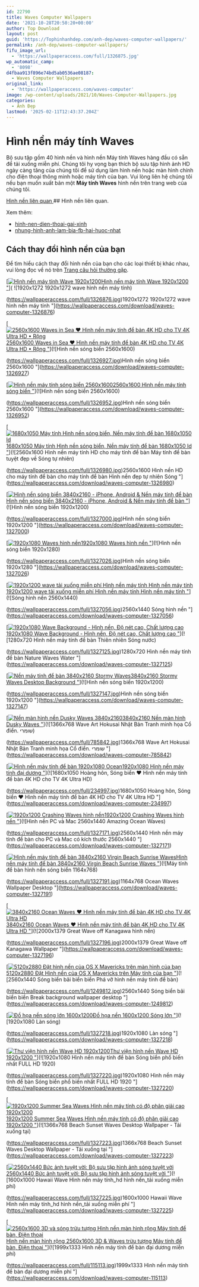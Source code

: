 ```yaml
---
id: 22790
title: Waves Computer Wallpapers
date: '2021-10-28T20:50:20+00:00'
author: Top Download
layout: post
guid: 'https://Tophinhanhdep.com/anh-dep/waves-computer-wallpapers/'
permalink: /anh-dep/waves-computer-wallpapers/
fifu_image_url:
  - 'https://wallpaperaccess.com/full/1326875.jpg'
wp_automatic_camp:
  - '8098'
d4fbaa913f896e74bd5ab0536ae08187:
  - Waves Computer Wallpapers
original_link:
  - 'https://wallpaperaccess.com/waves-computer'
image: /wp-content/uploads/2021/10/Waves-Computer-Wallpapers.jpg
categories:
  - Ảnh Đẹp
lastmod: '2025-02-11T12:43:37.204Z'
---
```

# Hình nền máy tính Waves

Bộ sưu tập gồm 40 hình nền và hình nền Máy tính Waves hàng đầu có sẵn để tải xuống miễn phí. Chúng tôi hy vọng bạn thích bộ sưu tập hình ảnh HD ngày càng tăng của chúng tôi để sử dụng làm hình nền hoặc màn hình chính cho điện thoại thông minh hoặc máy tính của bạn. Vui lòng liên hệ chúng tôi nếu bạn muốn xuất bản một **Máy tính Waves** hình nền trên trang web của chúng tôi.

[Hình nền liên quan ](#related) ## Hình nền liên quan.

   
 Xem thêm:

   
- [hinh-nen-dien-thoai-gai-xinh](https://tophinhanhdep.com/hinh-nen-dep/hinh-nen-dien-thoai-gai-xinh/)
- [nhung-hinh-anh-lam-bia-fb-hai-huoc-nhat](https://tophinhanhdep.com/anh-bia/nhung-hinh-anh-lam-bia-fb-hai-huoc-nhat/)

## Cách thay đổi hình nền của bạn

 Để tìm hiểu cách thay đổi hình nền của bạn cho các loại thiết bị khác nhau, vui lòng đọc về nó trên [Trang câu hỏi thường gặp](https://tophinhanhdep.com/faq/).

  
[[![Hình nền máy tính Wave 1920x1200](https://wallpaperaccess.com/full/1326875.jpg)Hình nền máy tính Wave 1920x1200 "](https://wallpaperaccess.com/download/waves-computer-1326875)]( ![1920x1272 1920x1272 wave hình nền máy tính)

(https://wallpaperaccess.com/full/1326876.jpg)1920x1272 1920x1272 wave hình nền máy tính "](https://wallpaperaccess.com/download/waves-computer-1326876)

[[![2560x1600 Waves in Sea ❤ Hình nền máy tính để bàn 4K HD cho TV 4K Ultra HD • Rộng](https://wallpaperaccess.com/full/12676.jpg)2560x1600 Waves in Sea ❤ Hình nền máy tính để bàn 4K HD cho TV 4K Ultra HD • Rộng "](https://wallpaperaccess.com/download/waves-computer-12676)](![Hình nền sóng biển 2560x1600)

(https://wallpaperaccess.com/full/1326927.jpg)Hình nền sóng biển 2560x1600 "](https://wallpaperaccess.com/download/waves-computer-1326927)

[[![Hình nền máy tính sóng biển 2560x1600](https://wallpaperaccess.com/full/1326948.jpg)2560x1600 Hình nền máy tính sóng biển "](https://wallpaperaccess.com/download/waves-computer-1326948)](![Hình nền sóng biển 2560x1600)

(https://wallpaperaccess.com/full/1326952.jpg)Hình nền sóng biển 2560x1600 "](https://wallpaperaccess.com/download/waves-computer-1326952)

[[![1680x1050 Máy tính Hình nền sóng biển, Nền máy tính để bàn 1680x1050 Id](https://wallpaperaccess.com/full/327657.jpg)1680x1050 Máy tính Hình nền sóng biển, Nền máy tính để bàn 1680x1050 Id "](https://wallpaperaccess.com/download/waves-computer-327657)](![2560x1600 Hình nền máy tính HD cho máy tính để bàn Máy tính để bàn tuyệt đẹp về Sóng tự nhiên)

(https://wallpaperaccess.com/full/1326980.jpg)2560x1600 Hình nền HD cho máy tính để bàn cho máy tính để bàn Hình nền đẹp tự nhiên Sóng "](https://wallpaperaccess.com/download/waves-computer-1326980)

[[![Hình nền sóng biển 3840x2160 - iPhone, Android & Nền máy tính để bàn](https://wallpaperaccess.com/full/1194014.jpg)Hình nền sóng biển 3840x2160 - iPhone, Android &amp; Nền máy tính để bàn "](https://wallpaperaccess.com/download/waves-computer-1194014)](![Hình nền sóng biển 1920x1200)

(https://wallpaperaccess.com/full/1327000.jpg)Hình nền sóng biển 1920x1200 "](https://wallpaperaccess.com/download/waves-computer-1327000)

[[![1920x1080 Waves hình nền](https://wallpaperaccess.com/full/1327015.jpg)1920x1080 Waves hình nền "](https://wallpaperaccess.com/download/waves-computer-1327015)](![Hình nền sóng biển 1920x1280)

(https://wallpaperaccess.com/full/1327026.jpg)Hình nền sóng biển 1920x1280 "](https://wallpaperaccess.com/download/waves-computer-1327026)

[[![1920x1200 wave tải xuống miễn phí Hình nền máy tính Hình nền máy tính](https://wallpaperaccess.com/full/1327052.jpg)1920x1200 wave tải xuống miễn phí Hình nền máy tính Hình nền máy tính "](https://wallpaperaccess.com/download/waves-computer-1327052)](![Sóng hình nền 2560x1440)

(https://wallpaperaccess.com/full/1327056.jpg)2560x1440 Sóng hình nền "](https://wallpaperaccess.com/download/waves-computer-1327056)

[[![1920x1080 Wave Background - Hình nền, Độ nét cao, Chất lượng cao](https://wallpaperaccess.com/full/1327080.jpg)1920x1080 Wave Background - Hình nền, Độ nét cao, Chất lượng cao "](https://wallpaperaccess.com/download/waves-computer-1327080)](![1280x720 Hình nền máy tính để bàn Thiên nhiên Sóng nước)

(https://wallpaperaccess.com/full/1327125.jpg)1280x720 Hình nền máy tính để bàn Nature Waves Water "](https://wallpaperaccess.com/download/waves-computer-1327125)

[[![Nền máy tính để bàn 3840x2160 Stormy Waves](https://wallpaperaccess.com/full/1327139.jpg)3840x2160 Stormy Waves Desktop Background "](https://wallpaperaccess.com/download/waves-computer-1327139)](![Hình nền sóng biển 1920x1200)

(https://wallpaperaccess.com/full/1327147.jpg)Hình nền sóng biển 1920x1200 "](https://wallpaperaccess.com/download/waves-computer-1327147)

[[![Nền màn hình nền Dusky Waves 3840x2160](https://wallpaperaccess.com/full/1327155.jpg)3840x2160 Nền màn hình Dusky Waves "](https://wallpaperaccess.com/download/waves-computer-1327155)](![1366x768 Wave Art Hokusai Nhật Bản Tranh minh họa Cổ điển.  שומרי)

(https://wallpaperaccess.com/full/785842.jpg)1366x768 Wave Art Hokusai Nhật Bản Tranh minh họa Cổ điển. שומרי "](https://wallpaperaccess.com/download/waves-computer-785842)

[[![Hình nền máy tính để bàn 1920x1080 Ocean](https://wallpaperaccess.com/full/1327165.jpg)1920x1080 Hình nền máy tính đại dương "](https://wallpaperaccess.com/download/waves-computer-1327165)](![1680x1050 Hoàng hôn, Sóng biển ❤ Hình nền máy tính để bàn 4K HD cho TV 4K Ultra HD)

(https://wallpaperaccess.com/full/234997.jpg)1680x1050 Hoàng hôn, Sóng biển ❤ Hình nền máy tính để bàn 4K HD cho TV 4K Ultra HD "](https://wallpaperaccess.com/download/waves-computer-234997)

[[![1920x1200 Crashing Waves hình nền](https://wallpaperaccess.com/full/1327167.jpg)1920x1200 Crashing Waves hình nền "](https://wallpaperaccess.com/download/waves-computer-1327167)](![Hình nền PC và Mac 2560x1440 Amazing Ocean Waves)

(https://wallpaperaccess.com/full/1327171.jpg)2560x1440 Hình nền máy tính để bàn cho PC và Mac có kích thước 2560x1440 "](https://wallpaperaccess.com/download/waves-computer-1327171)

[[![Hình nền máy tính để bàn 3840x2160 Virgin Beach Sunrise Waves](https://wallpaperaccess.com/full/496809.jpg)Hình nền máy tính để bàn 3840x2160 Virgin Beach Sunrise Waves "](https://wallpaperaccess.com/download/waves-computer-496809)](![Máy tính để bàn hình nền sóng biển 1164x768)

(https://wallpaperaccess.com/full/1327191.jpg)1164x768 Ocean Waves Wallpaper Desktop "](https://wallpaperaccess.com/download/waves-computer-1327191)

[[![3840x2160 Ocean Waves ❤ Hình nền máy tính để bàn 4K HD cho TV 4K Ultra HD](https://wallpaperaccess.com/full/385756.jpg)3840x2160 Ocean Waves ❤ Hình nền máy tính để bàn 4K HD cho TV 4K Ultra HD "](https://wallpaperaccess.com/download/waves-computer-385756)](![2000x1379 Great Wave off Kanagawa hình nền)

(https://wallpaperaccess.com/full/1327196.jpg)2000x1379 Great Wave off Kanagawa Wallpaper "](https://wallpaperaccess.com/download/waves-computer-1327196)

[[![5120x2880 Đặt hình nền của OS X Mavericks trên màn hình của bạn](https://wallpaperaccess.com/full/1327206.jpg)5120x2880 Đặt Hình nền của OS X Mavericks trên Máy tính của bạn "](https://wallpaperaccess.com/download/waves-computer-1327206)](![2560x1440 Sóng biển bãi biển biển Phá vỡ hình nền máy tính để bàn)

(https://wallpaperaccess.com/full/1249812.jpg)2560x1440 Sóng biển bãi biển biển Break background wallpaper desktop "](https://wallpaperaccess.com/download/waves-computer-1249812)

[[![Đồ họa nền sóng lớn 1600x1200](https://wallpaperaccess.com/full/1327211.png)Đồ họa nền 1600x1200 Sóng lớn "](https://wallpaperaccess.com/download/waves-computer-1327211)](![1920x1080 Làn sóng)

(https://wallpaperaccess.com/full/1327218.jpg)1920x1080 Làn sóng "](https://wallpaperaccess.com/download/waves-computer-1327218)

[[![Thư viện hình nền Wave HD 1920x1200](https://wallpaperaccess.com/full/1327219.jpg)Thư viện hình nền Wave HD 1920x1200 "](https://wallpaperaccess.com/download/waves-computer-1327219)](![1920x1080 Hình nền máy tính để bàn Sóng biển phổ biến nhất FULL HD 1920)

(https://wallpaperaccess.com/full/1327220.jpg)1920x1080 Hình nền máy tính để bàn Sóng biển phổ biến nhất FULL HD 1920 "](https://wallpaperaccess.com/download/waves-computer-1327220)

[[![1920x1200 Summer Sea Waves Hình nền máy tính có độ phân giải cao 1920x1200](https://wallpaperaccess.com/full/1327222.jpg)1920x1200 Summer Sea Waves Hình nền máy tính có độ phân giải cao 1920x1200 "](https://wallpaperaccess.com/download/waves-computer-1327222)](![1366x768 Beach Sunset Waves Desktop Wallpaper - Tải xuống tại)

(https://wallpaperaccess.com/full/1327223.jpg)1366x768 Beach Sunset Waves Desktop Wallpaper - Tải xuống tại "](https://wallpaperaccess.com/download/waves-computer-1327223)

[[![2560x1440 Bức ảnh tuyệt vời: Bộ sưu tập hình ảnh sóng tuyệt vời](https://wallpaperaccess.com/full/1327224.jpg)2560x1440 Bức ảnh tuyệt vời: Bộ sưu tập hình ảnh sóng tuyệt vời "](https://wallpaperaccess.com/download/waves-computer-1327224)](![1600x1000 Hawaii Wave Hình nền máy tính_hd hình nền_tải xuống miễn phí)

(https://wallpaperaccess.com/full/1327225.jpg)1600x1000 Hawaii Wave Hình nền máy tính\_hd hình nền\_tải xuống miễn phí "](https://wallpaperaccess.com/download/waves-computer-1327225)

[[![2560x1600 3D và sóng trừu tượng Hình nền màn hình rộng Máy tính để bàn, Điện thoại](https://wallpaperaccess.com/full/1327226.jpg)Hình nền màn hình rộng 2560x1600 3D &amp; Waves trừu tượng Máy tính để bàn, Điện thoại "](https://wallpaperaccess.com/download/waves-computer-1327226)](![1999x1333 Hình nền máy tính để bàn đại dương miễn phí)

(https://wallpaperaccess.com/full/115113.jpg)1999x1333 Hình nền máy tính để bàn đại dương miễn phí "](https://wallpaperaccess.com/download/waves-computer-115113)
